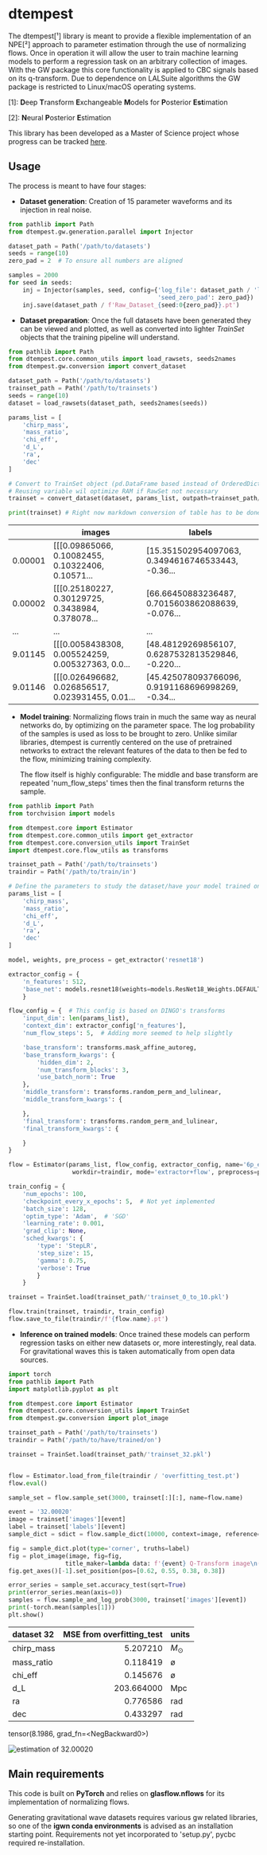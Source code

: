 # dtempest

The dtempest[¹] library is meant to provide a flexible implementation of an NPE[²] approach to parameter estimation 
through the use of normalizing flows.
Once in operation it will allow the user to train machine learning models to perform a regression task on an arbitrary 
collection of images.
With the GW package this core functionality is applied to CBC signals based on its q-transform.
Due to dependence on LALSuite algorithms the GW package is restricted to Linux/macOS operating systems.

[1]: **D**eep **T**ransform **E**xchangeable **M**odels for **P**osterior **Est**imation

[2]: **N**eural **P**osterior **E**stimation

This library has been developed as a Master of Science project whose progress can be tracked [here](Results/README.md).

## Usage
The process is meant to have four stages:

- **Dataset generation**: Creation of 15 parameter waveforms and its injection in real noise. 

```Python
from pathlib import Path
from dtempest.gw.generation.parallel import Injector

dataset_path = Path('/path/to/datasets')
seeds = range(10)
zero_pad = 2  # To ensure all numbers are aligned

samples = 2000
for seed in seeds:
    inj = Injector(samples, seed, config={'log_file': dataset_path / 'log.txt',
                                          'seed_zero_pad': zero_pad})
    inj.save(dataset_path / f'Raw_Dataset_{seed:0{zero_pad}}.pt')
```

- **Dataset preparation**: Once the full datasets have been generated they can be viewed and plotted, as well as 
  converted into lighter _TrainSet_ objects that the training pipeline will understand.
```Python
from pathlib import Path
from dtempest.core.common_utils import load_rawsets, seeds2names
from dtempest.gw.conversion import convert_dataset

dataset_path = Path('/path/to/datasets')
trainset_path = Path('/path/to/trainsets')
seeds = range(10)
dataset = load_rawsets(dataset_path, seeds2names(seeds))

params_list = [
    'chirp_mass',
    'mass_ratio',
    'chi_eff',
    'd_L',
    'ra',
    'dec'
]

# Convert to TrainSet object (pd.DataFrame based instead of OrderedDict based)
# Reusing variable wil optimize RAM if RawSet not necessary
trainset = convert_dataset(dataset, params_list, outpath=trainset_path/'trainset_0_to_10.pkl')

print(trainset) # Right now markdown conversion of table has to be done manually
```
|         | images                                            | labels                                            |
|---------|---------------------------------------------------|---------------------------------------------------|
| 0.00001 | [[[0.09865066, 0.10082455, 0.10322406, 0.10571... | [15.351502954097063, 0.3494616746533443, -0.36... |
| 0.00002 | [[[0.25180227, 0.30129725, 0.3438984, 0.378078... | [66.66450883236487, 0.7015603862088639, -0.076... |
| ...     | ...                                               | ...                                               |
| 9.01145 | [[[0.0058438308, 0.005524259, 0.005327363, 0.0... | [48.48129269856107, 0.6287532813529846, -0.220... |
| 9.01146 | [[[0.026496682, 0.026856517, 0.023931455, 0.01... | [45.425078093766096, 0.9191168696998269, -0.34... |

- **Model training**: Normalizing flows train in much the same way as neural networks do, by optimizing on the 
  parameter space. The log probability of the samples is used as loss to be brought to zero. Unlike similar 
  libraries, dtempest is currently centered on the use of pretrained networks to extract the relevant features of 
  the data to then be fed to the flow, minimizing training complexity. 
  
  The flow itself is highly configurable: The middle and base transform are repeated 'num_flow_steps' times then the 
  final transform returns the sample.
```Python
from pathlib import Path
from torchvision import models

from dtempest.core import Estimator
from dtempest.core.common_utils import get_extractor
from dtempest.core.conversion_utils import TrainSet
import dtempest.core.flow_utils as transforms

trainset_path = Path('/path/to/trainsets')
traindir = Path('/path/to/train/in')

# Define the parameters to study the dataset/have your model trained on
params_list = [
    'chirp_mass',
    'mass_ratio',
    'chi_eff',
    'd_L',
    'ra',
    'dec'
]

model, weights, pre_process = get_extractor('resnet18')

extractor_config = {
    'n_features': 512,
    'base_net': models.resnet18(weights=models.ResNet18_Weights.DEFAULT)
    }

flow_config = {  # This config is based on DINGO's transforms
    'input_dim': len(params_list),
    'context_dim': extractor_config['n_features'],
    'num_flow_steps': 5,  # Adding more seemed to help slightly

    'base_transform': transforms.mask_affine_autoreg,
    'base_transform_kwargs': {
        'hidden_dim': 2,
        'num_transform_blocks': 3,
        'use_batch_norm': True
    },
    'middle_transform': transforms.random_perm_and_lulinear,
    'middle_transform_kwargs': {

    },
    'final_transform': transforms.random_perm_and_lulinear,
    'final_transform_kwargs': {

    }
}

flow = Estimator(params_list, flow_config, extractor_config, name='6p_example',
                  workdir=traindir, mode='extractor+flow', preprocess=pre_process)

train_config = {
    'num_epochs': 100,
    'checkpoint_every_x_epochs': 5,  # Not yet implemented
    'batch_size': 128,  
    'optim_type': 'Adam',  # 'SGD'
    'learning_rate': 0.001,
    'grad_clip': None,
    'sched_kwargs': {
        'type': 'StepLR',
        'step_size': 15, 
        'gamma': 0.75,
        'verbose': True
        }
    }

trainset = TrainSet.load(trainset_path/'trainset_0_to_10.pkl')

flow.train(trainset, traindir, train_config)
flow.save_to_file(traindir/f'{flow.name}.pt')

```
- **Inference on trained models**: Once trained these models can perform regression tasks on either new datasets or, 
  more interestingly, real data. For gravitational waves this is taken automatically from open data sources.

```Python
import torch
from pathlib import Path
import matplotlib.pyplot as plt

from dtempest.core import Estimator
from dtempest.core.conversion_utils import TrainSet
from dtempest.gw.conversion import plot_image

trainset_path = Path('/path/to/trainsets')
traindir = Path('/path/to/have/trained/on')

trainset = TrainSet.load(trainset_path/'trainset_32.pkl')


flow = Estimator.load_from_file(traindir / 'overfitting_test.pt')
flow.eval()

sample_set = flow.sample_set(3000, trainset[:][:], name=flow.name)

event = '32.00020'
image = trainset['images'][event]
label = trainset['labels'][event]
sample_dict = sdict = flow.sample_dict(10000, context=image, reference=label)

fig = sample_dict.plot(type='corner', truths=label)
fig = plot_image(image, fig=fig, 
                title_maker=lambda data: f'{event} Q-Transform image\n(RGB = (L1, H1, V1))')
fig.get_axes()[-1].set_position(pos=[0.62, 0.55, 0.38, 0.38])

error_series = sample_set.accuracy_test(sqrt=True)
print(error_series.mean(axis=0))
samples = flow.sample_and_log_prob(3000, trainset['images'][event])
print(-torch.mean(samples[1]))
plt.show()
```
| dataset 32 | MSE from overfitting_test | units       |
|:-----------|--------------------------:|:------------|
| chirp_mass |                  5.207210 | $M_{\odot}$ |
| mass_ratio |                  0.118419 | ø           |
| chi_eff    |                  0.145676 | ø           |
| d_L        |                203.664000 | Mpc         |
| ra         |                  0.776586 | rad         |
| dec        |                  0.433297 | rad         |

tensor(8.1986, grad_fn=&lt;NegBackward0&gt;)

![estimation of 32.00020](https://raw.githubusercontent.com/Daniel-Lanchares/MSc-project/main/Results/Pictures_6p_model/Overfitting_32.00020_logprob_8.13.png)
## Main requirements
This code is built on **PyTorch** and relies on **glasflow.nflows** for its implementation of normalizing flows.

Generating gravitational wave datasets requires various gw related libraries, so one of the **igwn conda 
environments** is advised as an installation starting point. Requirements not yet incorporated to 'setup.py', pycbc 
required re-installation.